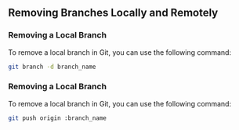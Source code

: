 ## Removing Branches Locally and Remotely

### Removing a Local Branch

To remove a local branch in Git, you can use the following command:

```bash
git branch -d branch_name
```
### Removing a Local Branch

To remove a local branch in Git, you can use the following command:

```bash
git push origin :branch_name


